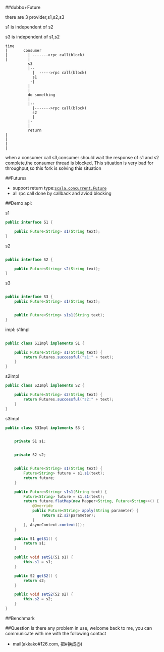 ##dubbo+Future

there are 3 provider,s1,s2,s3

s1  is independent of s2


s3 is independent of s1,s2

    time
    |       consumer
    |         | ------->rpc call(block)
    |         |
              s3
              |--
                |  ----->rpc call(block)
                s1
               -|
              |
              |
              do something
              |
              |--
                |------->rpc call(block)
                s2
                |
              |-
              |
              return
    |
    |
    |
    |
when a consumer call s3,consumer should wait the response of s1 and s2 complete,the consumer thread is blocked,
This situation is very bad for throughput,so this fork is solving this situation





##Futures

* support return type:[`scala.concurrent.Future`](http://www.scala-lang.org/api/2.10.2/#scala.concurrent.Future)
* all rpc call done by callback and aviod blocking

##Demo
api:

s1
```java
public interface S1 {

    public Future<String> s1(String text);
}
```
s2

```java

public interface S2 {

    public Future<String> s2(String text);
}
```

s3
```java

public interface S3 {
    public Future<String> s1(String text);


    public Future<String> s1s1(String text);
}
```

impl:
s1Impl
```java

public class S1Impl implements S1 {

    public Future<String> s1(String text) {
        return Futures.successful("s1:" + text);
    }
}

```

s2Impl
```java
public class S2Impl implements S2 {

    public Future<String> s2(String text) {
        return Futures.successful("s2:" + text);
    }
}

```
s3Impl
```java
public class S3Impl implements S3 {


    private S1 s1;


    private S2 s2;


    public Future<String> s1(String text) {
        Future<String> future = s1.s1(text);
        return future;
    }

    public Future<String> s1s1(String text) {
        Future<String> future = s1.s1(text);
        return future.flatMap(new Mapper<String, Future<String>>() {
            @Override
            public Future<String> apply(String parameter) {
                return s2.s2(parameter);
            }
        }, AsyncContext.context());
    }

    public S1 getS1() {
        return s1;
    }

    public void setS1(S1 s1) {
        this.s1 = s1;
    }

    public S2 getS2() {
        return s2;
    }

    public void setS2(S2 s2) {
        this.s2 = s2;
    }
}

```
##Benchmark

##Question
Is there any problem in use, welcome back to me, you can communicate with me with the following contact

* mail(akkako#126.com, 把#换成@)
